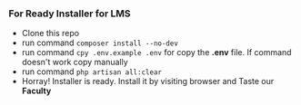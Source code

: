 
<h3>For Ready Installer for LMS</h3>  
<ul>
<li>Clone this repo</li>
<li>run command <code>composer install --no-dev</code></li>
<li>run command <code>cpy .env.example .env</code> for copy the <strong>.env</strong> file. If command doesn't work copy manually</li>
<li>run command <code>php artisan all:clear</code></li>
<li>Horray! Installer is ready. Install it by visiting browser and Taste our <strong>Faculty</strong></li>
</ul>  
